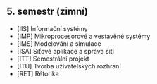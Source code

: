 ## 5. semestr (zimní)

- [IIS] Informační systémy
- [IMP] Mikroprocesorové a vestavěné systémy
- [IMS] Modelování a simulace
- [ISA] Síťové aplikace a správa sítí
- [ITT] Semestrální projekt
- [ITU] Tvorba uživatelských rozhraní
- [RET] Rétorika